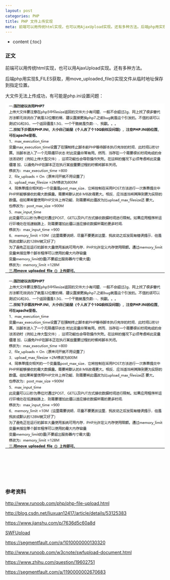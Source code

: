 ```yaml
---
layout: post
categories: PHP
title: PHP 文件上传实现 
meta: 前端可以用传统html实现，也可以用AjaxUpload实现。还有多种方法。后端php用实现$_FILES获取，用move_uploaded_file()实现文件从临时地址保存到指定位置。大文件无法上传成功，有可能是php.ini设置问题。
---
```

* content
{:toc}

### 正文

前端可以用传统html实现，也可以用AjaxUpload实现。还有多种方法。

后端php用实现$_FILES获取，用move_uploaded_file()实现文件从临时地址保存到指定位置。
 
大文件无法上传成功，有可能是php.ini设置问题：

![php.ini设置](https://raw.githubusercontent.com/iBaiYang/PictureWareroom/master/20190902/20190902111508.jpeg "php.ini设置")

![](https://raw.githubusercontent.com/iBaiYang/PictureWareroom/master/20190902/20190902111508.jpeg)

<br/><br/><br/><br/><br/>
### 参考资料

<http://www.runoob.com/php/php-file-upload.html>

<http://blog.csdn.net/liuxuan12417/article/details/53125383>

<https://www.jianshu.com/p/7636d5c60a8d>

[SWFUpload](http://www.runoob.com/w3cnote/swfupload-guide.html)

<https://segmentfault.com/q/1010000000130320>

<http://www.runoob.com/w3cnote/swfupload-document.html>

<https://www.zhihu.com/question/19602751>

<https://segmentfault.com/a/1190000002670683>

